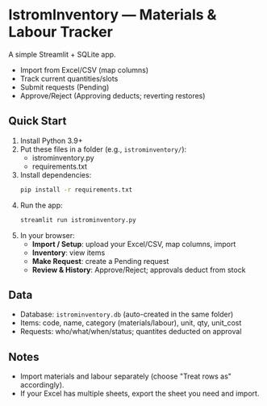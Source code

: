 
# IstromInventory — Materials & Labour Tracker

A simple Streamlit + SQLite app.
- Import from Excel/CSV (map columns)
- Track current quantities/slots
- Submit requests (Pending)
- Approve/Reject (Approving deducts; reverting restores)

## Quick Start
1) Install Python 3.9+
2) Put these files in a folder (e.g., `istrominventory/`):
   - istrominventory.py
   - requirements.txt
3) Install dependencies:
   ```bash
   pip install -r requirements.txt
   ```
4) Run the app:
   ```bash
   streamlit run istrominventory.py
   ```
5) In your browser:
   - **Import / Setup**: upload your Excel/CSV, map columns, import
   - **Inventory**: view items
   - **Make Request**: create a Pending request
   - **Review & History**: Approve/Reject; approvals deduct from stock

## Data
- Database: `istrominventory.db` (auto-created in the same folder)
- Items: code, name, category (materials/labour), unit, qty, unit_cost
- Requests: who/what/when/status; quantites deducted on approval

## Notes
- Import materials and labour separately (choose "Treat rows as" accordingly).
- If your Excel has multiple sheets, export the sheet you need and import.
